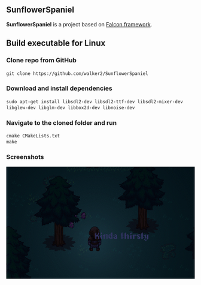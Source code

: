 ## SunflowerSpaniel
**SunflowerSpaniel** is a project based on [Falcon framework](https://github.com/walker2/Falcon).

## Build executable for Linux
### Clone repo from GitHub
```
git clone https://github.com/walker2/SunflowerSpaniel
```
### Download and install dependencies
```
sudo apt-get install libsdl2-dev libsdl2-ttf-dev libsdl2-mixer-dev libglew-dev libglm-dev libbox2d-dev libnoise-dev
```
### Navigate to the cloned folder and run
```
cmake CMakeLists.txt
make
```
### Screenshots
![Alt text](/screenshots/sp1.gif?raw=true "Optional Title")
